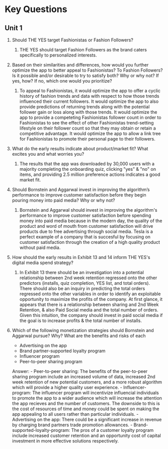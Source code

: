 # Key Questions
## Unit 1
1. Should THE YES target Fashionistas or Fashion Followers?
   1. THE YES should target Fashion Followers as the brand caters specifically to personalized interests. 
 
2. Based on their similarities and differences, how would you further optimize the app to better appeal to Fashionistas? To Fashion Followers? Is it possible and/or desirable to try to satisfy both? Why or why not? If yes, how? If no, which one would you prioritize?
   1. To appeal to Fashionistas, it would optimize the app to offer a cyclic history of fashion trends and data with respect to how those trends influenced their current followers. It would optimize the app to also provide predictions of returning trends along with the potential follower gain or loss along with those trends. It would optimize the app to provide a competeting Fashionistas follower count in order to Fashionistas to see the effect of other Fashionistas trend-setting lifestyle on their follower count so that they may obtain or retain a competitive advantage. It would optimize the app to allow a link tree for Fashionistas to promote their personal page to their followers. 

3. What do the early results indicate about product/market fit? What excites you and what worries you? 
   1. The results that the app was downloaded by 30,000 users with a majority completing the onboarding quiz, clicking "yes" & "no" on items, and providing 2.5 million preference actions indicates a good market fit. 

4. Should Bornstein and Aggarwal invest in improving the algorithm’s performance to improve customer satisfaction before they begin pouring money into paid media? Why or why not?
   1. Bornstein and Aggarwal should invest in improving the algorithm's performance to improve customer satisfaction before spending money into paid media because in the modern day, the quality of the product and word of mouth from customer satisfaction will drive products due to free advertising through social media. Tesla is a perfect example of a company that is succesful by focusing on customer satisfaction through the creation of a high quality product without paid media. 

5. How should the early results in Exhibit 13 and 14 inform THE YES's digital media spend strategy?
   1. In Exhibit 13 there should be an investigation into a potential relationship between 2nd week retention regressed onto the other predictors (installs, quiz completion, YES list, and total orders). There should also be an inquiry in predicting the total orders regressed onto the other variables in order to identify an exploitable opportunity to maximize the profits of the company. At first glance, it appears that there is a relationship between sharing and 2nd Week Retention, & also Paid Social media and the total number of orders. Given this intuition, the company should invest in paid social media if the goal is to increase profits & the total number of installs. 

6. Which of the following monetization strategies should Bornstein and Aggarwal pursue? Why? What are the benefits and risks of each
    - Advertising on the app
    - Brand partner-supported loyalty program
    - Influencer program
    - Peer-to-peer sharing program

    Answer: 
        - Peer-to-peer sharing: The benefits of the peer-to-peer sharing program include an increased volume of data, increased 2nd week retention of new potential customers, and a more robust algorithm which will provide a higher quality user experience. 
        - Influencer-program: The influencer program will incentivize influencial individuals to promote the app to a wider audience which will increase the attention the app recieves and the number of customers. The downside to this is the cost of resources of time and money could be spent on making the app appealing to all users rather than particular individuals. 
        - Advertising on the app: There could be a significant increase in revenue by charging brand partners trade promotion allowances. 
        - Brand-supported-loyalty-program: The pros of a customer loyalty program include increased customer retention and an opportunity cost of capital investment in more effective solutions respectively. 


        


